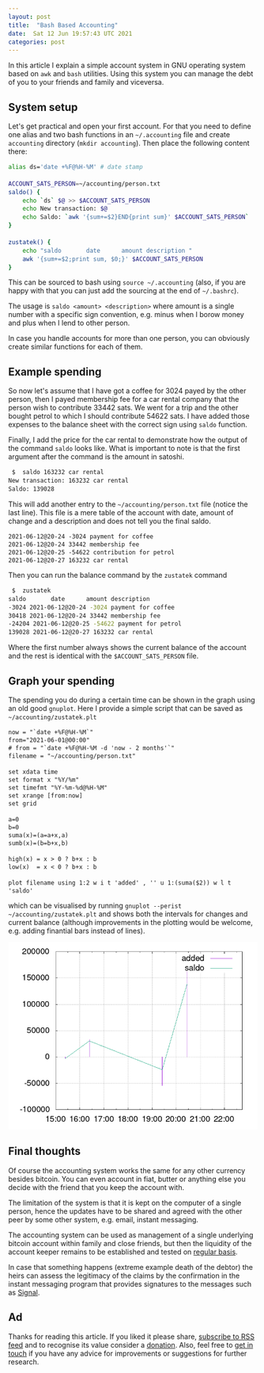 ```yaml
---
layout: post
title:  "Bash Based Accounting"
date:  Sat 12 Jun 19:57:43 UTC 2021
categories: post
---
```


In this article I explain a simple account system in GNU operating system based on `awk` and `bash` utilities. Using this system you can manage the debt of you to your friends and family and viceversa.

## System setup

Let's get practical and open your first account. For that you need to define one alias and two bash functions in an `~/.accounting` file and create `accounting` directory (`mkdir accounting`). Then place the following content there:

```bash
alias ds='date +%F@%H-%M' # date stamp

ACCOUNT_SATS_PERSON=~/accounting/person.txt
saldo() {
    echo `ds` $@ >> $ACCOUNT_SATS_PERSON
    echo New transaction: $@
    echo Saldo: `awk '{sum+=$2}END{print sum}' $ACCOUNT_SATS_PERSON`
}

zustatek() {
    echo "saldo       date      amount description "
    awk '{sum+=$2;print sum, $0;}' $ACCOUNT_SATS_PERSON
}
```

This can be sourced to bash using `source ~/.accounting` (also, if you are happy with that you can just add the sourcing at the end of `~/.bashrc`).

The usage is `saldo <amount> <description>` where amount is a single number with a specific sign convention, e.g. minus when I borow money and plus when I lend to other person.

In case you handle accounts for more than one person, you can obviously create similar functions for each of them.

## Example spending

So now let's assume that I have got a coffee for 3024 payed by the other person, then I payed membership fee for a car rental company that the person wish to contribute 33442 sats. We went for a trip and the other bought petrol to which I should contribute 54622 sats. I have added those expenses to the balance sheet with the correct sign using `saldo` function.

Finally, I add the price for the car rental to demonstrate how the output of the command `saldo` looks like. What is important to note is that the first argument after the command is the amount in satoshi.

```bash
 $  saldo 163232 car rental
New transaction: 163232 car rental
Saldo: 139028
```

This will add another entry to the `~/accounting/person.txt` file (notice the last line). This file is a mere table of the account with date, amount of change and a description and does not tell you the final saldo.

```
2021-06-12@20-24 -3024 payment for coffee
2021-06-12@20-24 33442 membership fee
2021-06-12@20-25 -54622 contribution for petrol
2021-06-12@20-27 163232 car rental
```

Then you can run the balance command by the `zustatek` command 

```bash
 $  zustatek
saldo       date      amount description 
-3024 2021-06-12@20-24 -3024 payment for coffee
30418 2021-06-12@20-24 33442 membership fee
-24204 2021-06-12@20-25 -54622 payment for petrol
139028 2021-06-12@20-27 163232 car rental
```
Where the first number always shows the current balance of the account and the rest is identical with the `$ACCOUNT_SATS_PERSON` file.

## Graph your spending

The spending you do during a certain time can be shown in the graph using an old good `gnuplot`. Here I provide a simple script that can be saved as `~/accounting/zustatek.plt`

```gnuplot
now = "`date +%F@%H-%M`"
from="2021-06-01@00:00"
# from = "`date +%F@%H-%M -d 'now - 2 months'`"
filename = "~/accounting/person.txt"

set xdata time
set format x "%Y/%m"
set timefmt "%Y-%m-%d@%H-%M"
set xrange [from:now]
set grid

a=0
b=0
suma(x)=(a=a+x,a)
sumb(x)=(b=b+x,b)

high(x) = x > 0 ? b+x : b
low(x)  = x < 0 ? b+x : b

plot filename using 1:2 w i t 'added' , '' u 1:(suma($2)) w l t 'saldo'
```

which can be visualised by running `gnuplot --perist ~/accounting/zustatek.plt` and shows both the intervals for changes and current balance (although improvements in the plotting would be welcome, e.g. adding finantial bars instead of lines).

![GNUploot balance](/assets/accounting/accounting.png)

## Final thoughts

Of course the accounting system works the same for any other currency besides bitcoin. You can even account in fiat, butter or anything else you decide with the friend that you keep the account with.

The limitation of the system is that it is kept on the computer of a single person, hence the updates have to be shared and agreed with the other peer by some other system, e.g. email, instant messaging.

The accounting system can be used as management of a single underlying bitcoin account within family and close friends, but then the liquidity of the account keeper remains to be established and tested on [regular basis][proof_of_keys].

In case that something happens (extreme example death of the debtor) the heirs can assess the legitimacy of the claims by the confirmation in the instant messaging program that provides signatures to the messages such as [Signal][signal].

[proof_of_keys]: https://www.proofofkeys.com/
[signal]: https://signal.org/

## Ad

Thanks for reading this article. If you liked it please share, [subscribe to RSS feed][RSS] and to recognise its value consider a [donation]. Also, feel free to [get in touch][mailme] if you have any advice for improvements or suggestions for further research.

[RSS]: https://blog.lightningconductors.net/feed.xml
[donation]: https://btcpay.lightningconductors.net/api/v1/invoices?storeId=FFPzRyoNZHuENk4uyNSehkscnDsRLWZpLedmCzipt9tU&checkoutDesc=Thanks+for+donating+to+lightningconductors.net&price=42&currency=sats

[mailme]: mailto:info@lightningconductors.net


